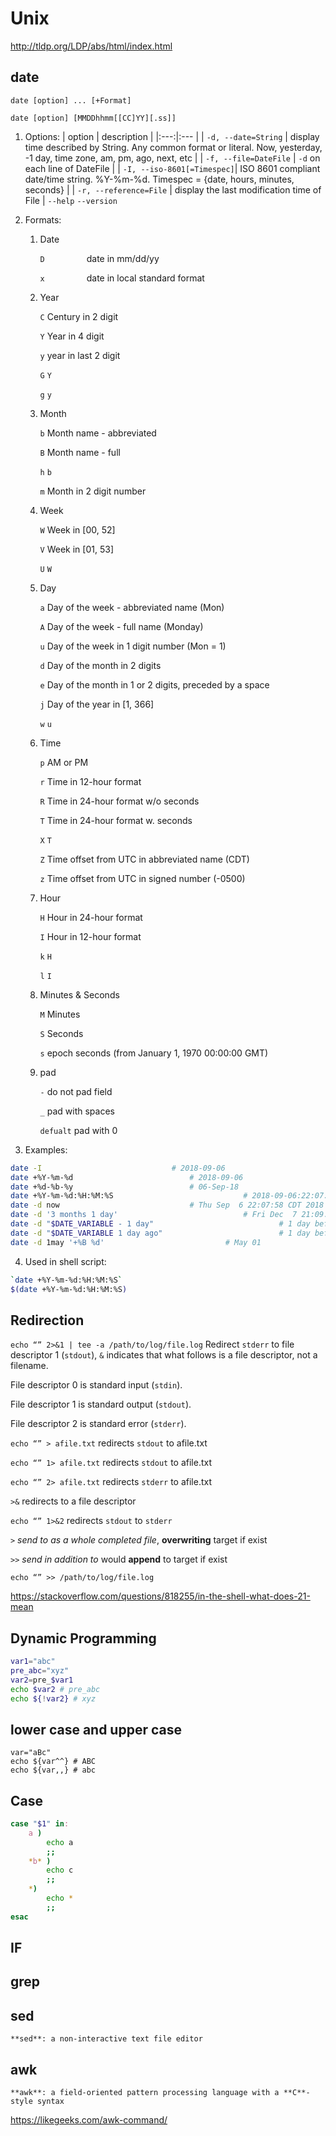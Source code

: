 # Unix

http://tldp.org/LDP/abs/html/index.html

## date

`date [option] ... [+Format]`

`date [option] [MMDDhhmm[[CC]YY][.ss]]`

1. Options:
   | option | description |
   |:---:|:--- |
   | `-d, --date=String` | display time described by String. Any common format or literal. Now, yesterday,  -1 day, time zone, am, pm, ago, next, etc |
   | `-f, --file=DateFile` | `-d` on each line of DateFile |
   | `-I, --iso-8601[=Timespec]`| ISO 8601 compliant date/time string. %Y-%m-%d. Timespec = {date, hours, minutes, seconds} |
   | `-r, --reference=File` | display the last modification time of File |
   `--help`
   `--version`

2. Formats:

   1. Date

      `D` &nbsp; &nbsp; &nbsp; &nbsp; &nbsp; &nbsp; &nbsp; &nbsp; date in mm/dd/yy

      `x` &nbsp; &nbsp; &nbsp; &nbsp; &nbsp; &nbsp; &nbsp; &nbsp; date in local standard format

   2. Year

      `C`							Century in 2 digit

      `Y`							Year in 4 digit

      `y`							year in last 2 digit

      `G`							`Y`

      `g`							`y`

   3. Month

      `b`							Month name - abbreviated

      `B`							Month name - full

      `h`							`b`

      `m`							Month in 2 digit number

   4. Week

      `W`							Week in [00, 52]

      `V`							Week in [01, 53]

      `U`							`W`

   5. Day

      `a`							Day of the week - abbreviated name (Mon)

      `A`							Day of the week - full name (Monday)

      `u`							Day of the week in 1 digit number (Mon = 1)

      `d`							Day of the month in 2 digits

      `e`							Day of the month in 1 or 2 digits, preceded by a space

      `j`							Day of the year in [1, 366]

      `w`							`u`

   6. Time

      `p`							AM or PM

      `r`							Time in 12-hour format

      `R`							Time in 24-hour format w/o seconds

      `T`							Time in 24-hour format w. seconds

      `X`							`T`

      `Z`							Time offset from UTC in abbreviated name (CDT)

      `z`							Time offset from UTC in signed number (-0500)

   7. Hour

      `H`							Hour in 24-hour format

      `I`							Hour in 12-hour format

      `k`							`H`

      `l`							`I`

   8. Minutes & Seconds

      `M`							Minutes

      `S`							Seconds

      `s`							epoch seconds (from January 1, 1970 00:00:00 GMT)

   9. pad

      `-`							do not pad field

      `_`							pad with spaces

      `defualt`					pad with 0

3. Examples:

```bash
date -I 							# 2018-09-06
date +%Y-%m-%d 							# 2018-09-06
date +%d-%b-%y 							# 06-Sep-18
date +%Y-%m-%d:%H:%M:%S 							# 2018-09-06:22:07:13
date -d now 							# Thu Sep  6 22:07:58 CDT 2018
date -d '3 months 1 day' 							# Fri Dec  7 21:09:07 CST 2018
date -d "$DATE_VARIABLE - 1 day" 							# 1 day before $DATE_VARIABLE
date -d "$DATE_VARIABLE 1 day ago" 							# 1 day before $DATE_VARIABLE
date -d 1may '+%B %d' 							# May 01
```

4. Used in shell script:

```bash
`date +%Y-%m-%d:%H:%M:%S`
$(date +%Y-%m-%d:%H:%M:%S)
```

## Redirection

`echo “” 2>&1 | tee -a /path/to/log/file.log` Redirect `stderr` to file descriptor 1 (`stdout`), `&` indicates that what follows is a file descriptor, not a filename.

File descriptor 0 is standard input (`stdin`).

File descriptor 1 is standard output (`stdout`).

File descriptor 2 is standard error (`stderr`).

`echo “” > afile.txt`	redirects `stdout` to afile.txt

`echo “” 1> afile.txt`	redirects `stdout` to afile.txt

`echo “” 2> afile.txt`	redirects `stderr` to afile.txt

`>&`	redirects to a file descriptor

`echo “” 1>&2`			redirects `stdout` to `stderr`

`>`	*send to as a whole completed file*, **overwriting** target if exist

`>>` *send in addition to* would **append** to target if exist

`echo “” >> /path/to/log/file.log  `

https://stackoverflow.com/questions/818255/in-the-shell-what-does-21-mean

## Dynamic Programming

```bash
var1="abc"
pre_abc="xyz"
var2=pre_$var1
echo $var2 # pre_abc
echo ${!var2} # xyz
```



## lower case and upper case

```
var="aBc"
echo ${var^^} # ABC
echo ${var,,} # abc
```



## Case

```bash
case "$1" in:
	a )
		echo a
		;;
	*b* )
		echo c
		;;
	*)
		echo *
		;;
esac
```



## IF





## grep



## sed

`**sed**: a non-interactive text file editor`

## awk

`**awk**: a field-oriented pattern processing language with a **C**-style syntax`

https://likegeeks.com/awk-command/
